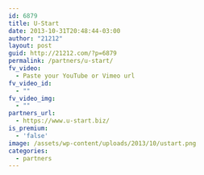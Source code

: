```yaml
---
id: 6879
title: U-Start
date: 2013-10-31T20:48:44-03:00
author: "21212"
layout: post
guid: http://21212.com/?p=6879
permalink: /partners/u-start/
fv_video:
  - Paste your YouTube or Vimeo url
fv_video_id:
  - ""
fv_video_img:
  - ""
partners_url:
  - https://www.u-start.biz/
is_premium:
  - 'false'
image: /assets/wp-content/uploads/2013/10/ustart.png
categories:
  - partners
---
```

